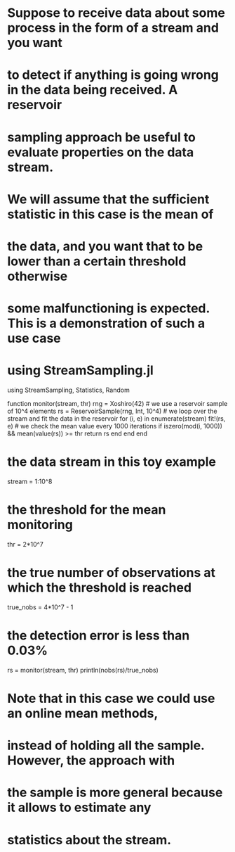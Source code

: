 # Suppose to receive data about some process in the form of a stream and you want
# to detect if anything is going wrong in the data being received. A reservoir 
# sampling approach  be useful to evaluate properties on the data stream. 
# We will assume that the sufficient statistic in this case is the mean of
# the data, and you want that to be lower than a certain threshold otherwise
# some malfunctioning is expected. This is a demonstration of such a use case
# using StreamSampling.jl

using StreamSampling, Statistics, Random

function monitor(stream, thr)
	rng = Xoshiro(42)
	# we use a reservoir sample of 10^4 elements
	rs = ReservoirSample(rng, Int, 10^4)
	# we loop over the stream and fit the data in the reservoir
	for (i, e) in enumerate(stream)
		fit!(rs, e)
		# we check the mean value every 1000 iterations
		if iszero(mod(i, 1000)) && mean(value(rs)) >= thr
			return rs
		end
	end
end

# the data stream in this toy example
stream = 1:10^8

# the threshold for the mean monitoring
thr = 2*10^7

# the true number of observations at which the threshold is reached
true_nobs = 4*10^7 - 1

# the detection error is less than 0.03%
rs = monitor(stream, thr)
println(nobs(rs)/true_nobs)

# Note that in this case we could use an online mean methods, 
# instead of holding all the sample. However, the approach with
# the sample is more general because it allows to estimate any
# statistics about the stream. 
